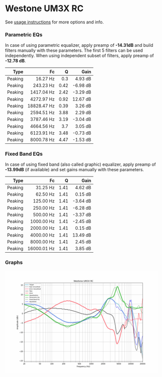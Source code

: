 # Westone UM3X RC
See [usage instructions](https://github.com/jaakkopasanen/AutoEq#usage) for more options and info.

### Parametric EQs
In case of using parametric equalizer, apply preamp of **-14.31dB** and build filters manually
with these parameters. The first 5 filters can be used independently.
When using independent subset of filters, apply preamp of **-12.78 dB**.

| Type    | Fc          |    Q | Gain     |
|--------:|------------:|-----:|---------:|
| Peaking | 16.27 Hz    | 0.3  | 4.93 dB  |
| Peaking | 243.23 Hz   | 0.42 | -6.98 dB |
| Peaking | 1417.04 Hz  | 2.42 | -3.29 dB |
| Peaking | 4272.97 Hz  | 0.92 | 12.67 dB |
| Peaking | 18828.47 Hz | 0.39 | 3.26 dB  |
| Peaking | 2594.51 Hz  | 3.88 | 2.29 dB  |
| Peaking | 3787.46 Hz  | 3.19 | -3.04 dB |
| Peaking | 4664.56 Hz  | 3.7  | 3.05 dB  |
| Peaking | 6123.91 Hz  | 3.48 | -0.73 dB |
| Peaking | 8000.78 Hz  | 4.47 | -1.53 dB |

### Fixed Band EQs
In case of using fixed band (also called graphic) equalizer, apply preamp of **-13.99dB**
(if available) and set gains manually with these parameters.

| Type    | Fc          |    Q | Gain     |
|--------:|------------:|-----:|---------:|
| Peaking | 31.25 Hz    | 1.41 | 4.62 dB  |
| Peaking | 62.50 Hz    | 1.41 | 0.15 dB  |
| Peaking | 125.00 Hz   | 1.41 | -3.64 dB |
| Peaking | 250.00 Hz   | 1.41 | -6.28 dB |
| Peaking | 500.00 Hz   | 1.41 | -3.37 dB |
| Peaking | 1000.00 Hz  | 1.41 | -2.45 dB |
| Peaking | 2000.00 Hz  | 1.41 | 0.15 dB  |
| Peaking | 4000.00 Hz  | 1.41 | 13.49 dB |
| Peaking | 8000.00 Hz  | 1.41 | 2.45 dB  |
| Peaking | 16000.01 Hz | 1.41 | 3.85 dB  |

### Graphs
![](./Westone%20UM3X%20RC.png)